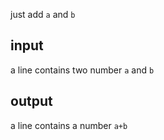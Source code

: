 just add `a` and `b`  

## input

a line contains two number `a` and `b`

## output

a line contains a number `a+b`
